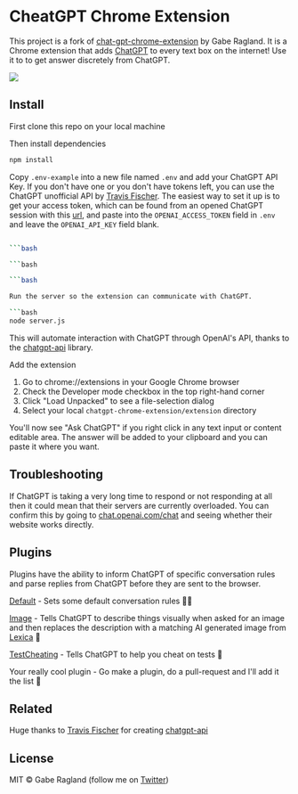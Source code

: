 # CheatGPT Chrome Extension 

This project is a fork of [chat-gpt-chrome-extension](https://github.com/gragland/chatgpt-chrome-extension)  by Gabe Ragland. It is a Chrome extension that adds [ChatGPT](https://chat.openai.com) to every text box on the internet! Use it to to get answer discretely from ChatGPT.

![](https://i.imgur.com/CPMOyG7.gif)

## Install

First clone this repo on your local machine

Then install dependencies

```bash
npm install
```

Copy `.env-example` into a new file named `.env` and add your ChatGPT API Key.
If you don't have one or you don't have tokens left, you can use the ChatGPT unofficial API by [Travis Fischer](https://github.com/transitive-bullshit/chatgpt-api). The easiest way to set it up is to get your access token, which can be found from an opened ChatGPT session with this [url](https://chat.openai.com/api/auth/session), and paste into the `OPENAI_ACCESS_TOKEN` field in `.env` and leave the `OPENAI_API_KEY` field blank.

```bash

```bash

```bash

```bash

Run the server so the extension can communicate with ChatGPT.

```bash
node server.js
```

This will automate interaction with ChatGPT through OpenAI's API, thanks to the [chatgpt-api](https://github.com/transitive-bullshit/chatgpt-api) library.

Add the extension

1. Go to chrome://extensions in your Google Chrome browser
2. Check the Developer mode checkbox in the top right-hand corner
3. Click "Load Unpacked" to see a file-selection dialog
4. Select your local `chatgpt-chrome-extension/extension` directory

You'll now see "Ask ChatGPT" if you right click in any text input or content editable area.
The answer will be added to your clipboard and you can paste it where you want.

## Troubleshooting

If ChatGPT is taking a very long time to respond or not responding at all then it could mean that their servers are currently overloaded. You can confirm this by going to [chat.openai.com/chat](https://chat.openai.com/chat) and seeing whether their website works directly.

## Plugins

Plugins have the ability to inform ChatGPT of specific conversation rules and parse replies from ChatGPT before they are sent to the browser.

[Default](/plugins/Default.js) - Sets some default conversation rules 🧑‍🏫

[Image](/plugins/Image.js) - Tells ChatGPT to describe things visually when asked for an image and then replaces the description with a matching AI generated image from [Lexica](http://lexica.art) 📸

[TestCheating](/plugins/TestCheating.js) - Tells ChatGPT to help you cheat on tests 📝

Your really cool plugin - Go make a plugin, do a pull-request and I'll add it the list 🤝

## Related

Huge thanks to <a href="https://twitter.com/transitive_bs">Travis Fischer</a> for creating [chatgpt-api](https://github.com/transitive-bullshit/chatgpt-api)

## License

MIT © Gabe Ragland (follow me on <a href="https://twitter.com/gabe_ragland">Twitter</a>)
